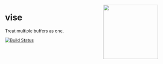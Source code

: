 <a href="http://hapijs.com"><img src="https://github.com/hapijs/assets/blob/master/images/family.svg" width="180px" align="right" /></a>

# vise

Treat multiple buffers as one.

[![Build Status](https://secure.travis-ci.org/hapijs/vise.png)](http://travis-ci.org/hapijs/vise)
